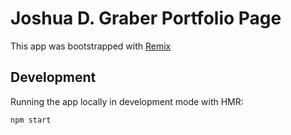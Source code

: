 # Joshua D. Graber Portfolio Page

This app was bootstrapped with [Remix](https://remix.run/docs)

## Development

Running the app locally in development mode with HMR:

```sh
npm start
```
